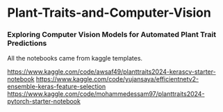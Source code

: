 # Plant-Traits-and-Computer-Vision
### Exploring Computer Vision Models for Automated Plant Trait Predictions 

All the notebooks came from kaggle templates.

https://www.kaggle.com/code/awsaf49/planttraits2024-kerascv-starter-notebook
https://www.kaggle.com/code/yujansaya/efficientnetv2-ensemble-keras-feature-selection
https://www.kaggle.com/code/mohammedessam97/planttraits2024-pytorch-starter-notebook
 
